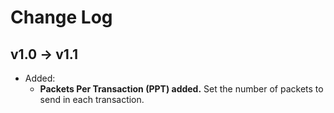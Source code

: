 # Change Log

## v1.0 → v1.1

- Added:
  - **Packets Per Transaction (PPT) added.** Set the number of packets to send in each transaction.



